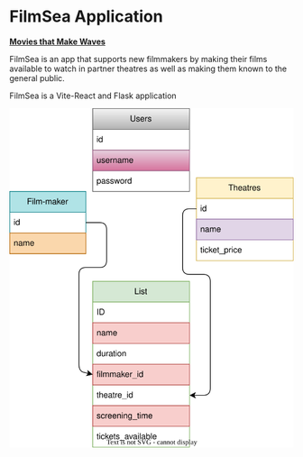 # FilmSea Application
<strong><u>Movies that Make Waves</u></strong>

FilmSea is an app that supports new filmmakers by making their films available to watch in partner theatres as well as making them known to the general public.

<p>FilmSea is a Vite-React and Flask application </p>

<img src="domain.svg" alt="Domain Image">